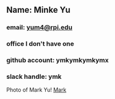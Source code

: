 ## Name: Minke Yu
### email: yum4@rpi.edu 
### office I don't have one
### github account: ymkymkymkymx
### slack handle: ymk
Photo of Mark Yu! [Mark](images/WIN_20190524_11_16_22_Pro.jpg)
